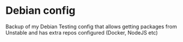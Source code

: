 # Debian config

Backup of my Debian Testing config that allows getting packages from Unstable
and has extra repos configured (Docker, NodeJS etc)
